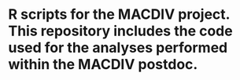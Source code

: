 # R scripts for the MACDIV project. This repository includes the code used for the analyses performed within the MACDIV postdoc.
